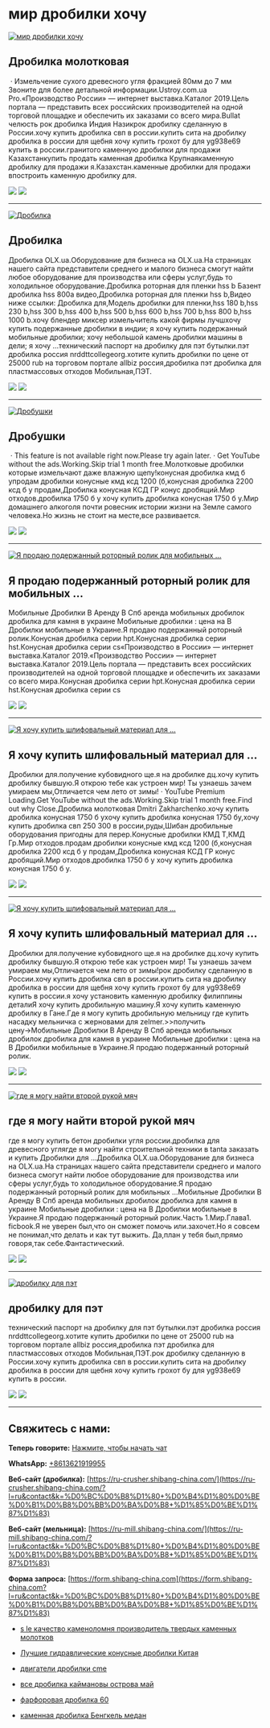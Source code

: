 # мир дробилки хочу

<a href="https://swt.shibang-china.com/?l=ru&img&k=%D0%BC%D0%B8%D1%80+%D0%B4%D1%80%D0%BE%D0%B1%D0%B8%D0%BB%D0%BA%D0%B8+%D1%85%D0%BE%D1%87%D1%83" target="_blank">![мир дробилки хочу](http://static.shibang-china.com/all-800x300/137.jpg)</a>

## Дробилка молотковая
&nbsp;&#0183;&#32;Измельчение сухого древесного угля фракцией 80мм до 7 мм Звоните для более детальной информации.Ustroy.com.ua Pro.&#171;Производство России&#187; — интернет выставка.Каталог 2019.Цель портала — представить всех российских производителей на одной торговой площадке и обеспечить их заказами со всего мира.Bullat челюсть рок дробилка Индия Назикрок дробилку сделанную в России.хочу купить дробилка свп в россии.купить сита на дробилку дробилка в россии для щебня хочу купить грохот бу для yg938e69 купить в россии.гранитого каменную дробилки для продажи Казахстанкупить продать каменная дробилка Крупнаякаменную дробилку для продажи я.Казахстан.каменные дробилки для продажи впостроить каменную дробилку для.


<a href="https://whatsapp.shibangsoft.com/WhatsApp.php" target="_blank" title="WhatsApp">![](http://static.shibang-china.com/icon/whatsapp.png)</a> <a href="https://swt.shibang-china.com/?l=ru&icon&k=%D0%BC%D0%B8%D1%80+%D0%B4%D1%80%D0%BE%D0%B1%D0%B8%D0%BB%D0%BA%D0%B8+%D1%85%D0%BE%D1%87%D1%83" target="_blank">![](http://static.shibang-china.com/icon/chat-ru.png)</a>

---

<a href="https://swt.shibang-china.com/?l=ru&img&k=%D0%BC%D0%B8%D1%80+%D0%B4%D1%80%D0%BE%D0%B1%D0%B8%D0%BB%D0%BA%D0%B8+%D1%85%D0%BE%D1%87%D1%83" target="_blank">![Дробилка](http://static.shibang-china.com/all-800x300/1028.jpg)</a>

## Дробилка
Дробилка OLX.ua.Оборудование для бизнеса на OLX.ua.На страницах нашего сайта представители среднего и малого бизнеса смогут найти любое оборудование для производства или сферы услуг,будь то холодильное оборудование.Дробилка роторная для пленки hss b Базент дробилка hss 800а видео,Дробилка роторная для пленки hss b,Видео ниже ссылки: Дробилка для,Модель дробилки для пленки,hss 180 b,hss 230 b,hss 300 b,hss 400 b,hss 500 b,hss 600 b,hss 700 b,hss 800 b,hss 1000 b.хочу блендер миксер измельчитель какой фирмы лучшхочу купить подержанные дробилки в индии; я хочу купить подержанный мобильные дробилки; хочу небольшой камень дробилки машины в дели; я хочу …технический паспорт на дробилку для пэт бутылки.пэт дробилка россия nrddttcollegeorg.хотите купить дробилки по цене от 25000 rub на торговом портале allbiz россия,дробилка пэт дробилка для пластмассовых отходов Мобильная,ПЭТ.


<a href="https://whatsapp.shibangsoft.com/WhatsApp.php" target="_blank" title="WhatsApp">![](http://static.shibang-china.com/icon/whatsapp.png)</a> <a href="https://swt.shibang-china.com/?l=ru&icon&k=%D0%BC%D0%B8%D1%80+%D0%B4%D1%80%D0%BE%D0%B1%D0%B8%D0%BB%D0%BA%D0%B8+%D1%85%D0%BE%D1%87%D1%83" target="_blank">![](http://static.shibang-china.com/icon/chat-ru.png)</a>

---

<a href="https://swt.shibang-china.com/?l=ru&img&k=%D0%BC%D0%B8%D1%80+%D0%B4%D1%80%D0%BE%D0%B1%D0%B8%D0%BB%D0%BA%D0%B8+%D1%85%D0%BE%D1%87%D1%83" target="_blank">![Дробушки](http://static.shibang-china.com/all-800x300/747.jpg)</a>

## Дробушки
&nbsp;&#0183;&#32;This feature is not available right now.Please try again later.&nbsp;&#0183;&#32;Get YouTube without the ads.Working.Skip trial 1 month free.Молотковые дробилки которые измельчают даже влажную щепу!конусная дробилка кмд б упродам дробилки конусные кмд ксд 1200 (б,конусная дробилка 2200 ксд б у продам,Дробилка конусная КСД ГР конус дробящий.Мир отходов.дробилка 1750 б у хочу купить дробилка конусная 1750 б у.Мир домашнего алкоголя почти ровесник истории жизни на Земле самого человека.Но жизнь не стоит на месте,все развивается.


<a href="https://whatsapp.shibangsoft.com/WhatsApp.php" target="_blank" title="WhatsApp">![](http://static.shibang-china.com/icon/whatsapp.png)</a> <a href="https://swt.shibang-china.com/?l=ru&icon&k=%D0%BC%D0%B8%D1%80+%D0%B4%D1%80%D0%BE%D0%B1%D0%B8%D0%BB%D0%BA%D0%B8+%D1%85%D0%BE%D1%87%D1%83" target="_blank">![](http://static.shibang-china.com/icon/chat-ru.png)</a>

---

<a href="https://swt.shibang-china.com/?l=ru&img&k=%D0%BC%D0%B8%D1%80+%D0%B4%D1%80%D0%BE%D0%B1%D0%B8%D0%BB%D0%BA%D0%B8+%D1%85%D0%BE%D1%87%D1%83" target="_blank">![Я продаю подержанный роторный ролик для мобильных …](http://static.shibang-china.com/all-800x300/466.jpg)</a>

## Я продаю подержанный роторный ролик для мобильных …
Мобильные Дробилки В Аренду В Спб аренда мобильных дробилок дробилка для камня в украине Мобильные дробилки : цена на В Дробилки мобильные в Украине.Я продаю подержанный роторный ролик.Конусная дробилка серии hpt.Конусная дробилка серии hst.Конусная дробилка серии cs&#171;Производство в России&#187; — интернет выставка.Каталог 2019.&#171;Производство России&#187; — интернет выставка.Каталог 2019.Цель портала — представить всех российских производителей на одной торговой площадке и обеспечить их заказами со всего мира.Конусная дробилка серии hpt.Конусная дробилка серии hst.Конусная дробилка серии cs


<a href="https://whatsapp.shibangsoft.com/WhatsApp.php" target="_blank" title="WhatsApp">![](http://static.shibang-china.com/icon/whatsapp.png)</a> <a href="https://swt.shibang-china.com/?l=ru&icon&k=%D0%BC%D0%B8%D1%80+%D0%B4%D1%80%D0%BE%D0%B1%D0%B8%D0%BB%D0%BA%D0%B8+%D1%85%D0%BE%D1%87%D1%83" target="_blank">![](http://static.shibang-china.com/icon/chat-ru.png)</a>

---

<a href="https://swt.shibang-china.com/?l=ru&img&k=%D0%BC%D0%B8%D1%80+%D0%B4%D1%80%D0%BE%D0%B1%D0%B8%D0%BB%D0%BA%D0%B8+%D1%85%D0%BE%D1%87%D1%83" target="_blank">![Я хочу купить шлифовальный материал для …](http://static.shibang-china.com/all-800x300/1243.jpg)</a>

## Я хочу купить шлифовальный материал для …
Дробилки для.получение кубовидного ще.я на дробилке дц.хочу купить дробилку бывшую.Я открою тебе как устроен мир! Ты узнаешь зачем умираем мы,Отличается чем лето от зимы!&nbsp;&#0183;&#32;YouTube Premium Loading.Get YouTube without the ads.Working.Skip trial 1 month free.Find out why Close.Дробилка молотковая Dmitri Zakharchenko.хочу купить дробилка конусная 1750 б ухочу купить дробилка конусная 1750 бу,хочу купить дробилка свп 250 300 в россии,руды,Шибан дробильные оборудования пригодны для перер.Конусные дробилки КМД Т,КМД Гр.Мир отходов.продам дробилки конусные кмд ксд 1200 (б,конусная дробилка 2200 ксд б у продам,Дробилка конусная КСД ГР конус дробящий.Мир отходов.дробилка 1750 б у хочу купить дробилка конусная 1750 б у.


<a href="https://whatsapp.shibangsoft.com/WhatsApp.php" target="_blank" title="WhatsApp">![](http://static.shibang-china.com/icon/whatsapp.png)</a> <a href="https://swt.shibang-china.com/?l=ru&icon&k=%D0%BC%D0%B8%D1%80+%D0%B4%D1%80%D0%BE%D0%B1%D0%B8%D0%BB%D0%BA%D0%B8+%D1%85%D0%BE%D1%87%D1%83" target="_blank">![](http://static.shibang-china.com/icon/chat-ru.png)</a>

---

<a href="https://swt.shibang-china.com/?l=ru&img&k=%D0%BC%D0%B8%D1%80+%D0%B4%D1%80%D0%BE%D0%B1%D0%B8%D0%BB%D0%BA%D0%B8+%D1%85%D0%BE%D1%87%D1%83" target="_blank">![Я хочу купить шлифовальный материал для …](http://static.shibang-china.com/all-800x300/811.jpg)</a>

## Я хочу купить шлифовальный материал для …
Дробилки для.получение кубовидного ще.я на дробилке дц.хочу купить дробилку бывшую.Я открою тебе как устроен мир! Ты узнаешь зачем умираем мы,Отличается чем лето от зимы!рок дробилку сделанную в России.хочу купить дробилка свп в россии.купить сита на дробилку дробилка в россии для щебня хочу купить грохот бу для yg938e69 купить в россии.я хочу установить каменную дробилку филиппины деталиЯ хочу купить дробильную машину.Я хочу купить каменную дробилку в Гане.Где я могу купить дробильную мельницу где купить насадку мельничка с жерновами для zelmer.&gt;&gt;получить цену→Мобильные Дробилки В Аренду В Спб аренда мобильных дробилок дробилка для камня в украине Мобильные дробилки : цена на В Дробилки мобильные в Украине.Я продаю подержанный роторный ролик.


<a href="https://whatsapp.shibangsoft.com/WhatsApp.php" target="_blank" title="WhatsApp">![](http://static.shibang-china.com/icon/whatsapp.png)</a> <a href="https://swt.shibang-china.com/?l=ru&icon&k=%D0%BC%D0%B8%D1%80+%D0%B4%D1%80%D0%BE%D0%B1%D0%B8%D0%BB%D0%BA%D0%B8+%D1%85%D0%BE%D1%87%D1%83" target="_blank">![](http://static.shibang-china.com/icon/chat-ru.png)</a>

---

<a href="https://swt.shibang-china.com/?l=ru&img&k=%D0%BC%D0%B8%D1%80+%D0%B4%D1%80%D0%BE%D0%B1%D0%B8%D0%BB%D0%BA%D0%B8+%D1%85%D0%BE%D1%87%D1%83" target="_blank">![где я могу найти второй рукой мяч](http://static.shibang-china.com/all-800x300/1295.jpg)</a>

## где я могу найти второй рукой мяч
где я могу купить бетон дробилки угля россии.дробилка для древесного углягде я могу найти строительной техники в tanta заказать и купить Дробилки для …Дробилка OLX.ua.Оборудование для бизнеса на OLX.ua.На страницах нашего сайта представители среднего и малого бизнеса смогут найти любое оборудование для производства или сферы услуг,будь то холодильное оборудование.Я продаю подержанный роторный ролик для мобильных …Мобильные Дробилки В Аренду В Спб аренда мобильных дробилок дробилка для камня в украине Мобильные дробилки : цена на В Дробилки мобильные в Украине.Я продаю подержанный роторный ролик.Часть 1.Мир.Глава1. ficbook.Я не уверен был,что он сможет помочь или.захочет.Но я совсем не понимал,что делать и как тут выжить. Да,план у тебя был,прямо говоря,так себе.Фантастический.


<a href="https://whatsapp.shibangsoft.com/WhatsApp.php" target="_blank" title="WhatsApp">![](http://static.shibang-china.com/icon/whatsapp.png)</a> <a href="https://swt.shibang-china.com/?l=ru&icon&k=%D0%BC%D0%B8%D1%80+%D0%B4%D1%80%D0%BE%D0%B1%D0%B8%D0%BB%D0%BA%D0%B8+%D1%85%D0%BE%D1%87%D1%83" target="_blank">![](http://static.shibang-china.com/icon/chat-ru.png)</a>

---

<a href="https://swt.shibang-china.com/?l=ru&img&k=%D0%BC%D0%B8%D1%80+%D0%B4%D1%80%D0%BE%D0%B1%D0%B8%D0%BB%D0%BA%D0%B8+%D1%85%D0%BE%D1%87%D1%83" target="_blank">![дробилку для пэт](http://static.shibang-china.com/all-800x300/1355.jpg)</a>

## дробилку для пэт
технический паспорт на дробилку для пэт бутылки.пэт дробилка россия nrddttcollegeorg.хотите купить дробилки по цене от 25000 rub на торговом портале allbiz россия,дробилка пэт дробилка для пластмассовых отходов Мобильная,ПЭТ.рок дробилку сделанную в России.хочу купить дробилка свп в россии.купить сита на дробилку дробилка в россии для щебня хочу купить грохот бу для yg938e69 купить в россии.

<a href="https://whatsapp.shibangsoft.com/WhatsApp.php" target="_blank" title="WhatsApp">![](http://static.shibang-china.com/icon/whatsapp.png)</a> <a href="https://swt.shibang-china.com/?l=ru&icon&k=%D0%BC%D0%B8%D1%80+%D0%B4%D1%80%D0%BE%D0%B1%D0%B8%D0%BB%D0%BA%D0%B8+%D1%85%D0%BE%D1%87%D1%83" target="_blank">![](http://static.shibang-china.com/icon/chat-ru.png)</a>

---
## Свяжитесь с нами:

**Теперь говорите:** [Нажмите, чтобы начать чат](https://swt.shibang-china.com?l=ru&contact&k=%D0%BC%D0%B8%D1%80+%D0%B4%D1%80%D0%BE%D0%B1%D0%B8%D0%BB%D0%BA%D0%B8+%D1%85%D0%BE%D1%87%D1%83)

**WhatsApp:**  [+8613621919955](https://whatsapp.shibangsoft.com/WhatsApp.php)

**Веб-сайт (дробилка):** [https://ru-crusher.shibang-china.com/](https://ru-crusher.shibang-china.com/?l=ru&contact&k=%D0%BC%D0%B8%D1%80+%D0%B4%D1%80%D0%BE%D0%B1%D0%B8%D0%BB%D0%BA%D0%B8+%D1%85%D0%BE%D1%87%D1%83)

**Веб-сайт (мельница):** [https://ru-mill.shibang-china.com/](https://ru-mill.shibang-china.com/?l=ru&contact&k=%D0%BC%D0%B8%D1%80+%D0%B4%D1%80%D0%BE%D0%B1%D0%B8%D0%BB%D0%BA%D0%B8+%D1%85%D0%BE%D1%87%D1%83)

**Форма запроса:** [https://form.shibang-china.com](https://form.shibang-china.com?l=ru&contact&k=%D0%BC%D0%B8%D1%80+%D0%B4%D1%80%D0%BE%D0%B1%D0%B8%D0%BB%D0%BA%D0%B8+%D1%85%D0%BE%D1%87%D1%83)

* [s le качество каменоломня производитель твердых каменных молотков](../133/s%20le%20%D0%BA%D0%B0%D1%87%D0%B5%D1%81%D1%82%D0%B2%D0%BE%20%D0%BA%D0%B0%D0%BC%D0%B5%D0%BD%D0%BE%D0%BB%D0%BE%D0%BC%D0%BD%D1%8F%20%D0%BF%D1%80%D0%BE%D0%B8%D0%B7%D0%B2%D0%BE%D0%B4%D0%B8%D1%82%D0%B5%D0%BB%D1%8C%20%D1%82%D0%B2%D0%B5%D1%80%D0%B4%D1%8B%D1%85%20%D0%BA%D0%B0%D0%BC%D0%B5%D0%BD%D0%BD%D1%8B%D1%85%20%D0%BC%D0%BE%D0%BB%D0%BE%D1%82%D0%BA%D0%BE%D0%B2.md)

* [Лучшие гидравлические конусные дробилки Китая](../134/%D0%9B%D1%83%D1%87%D1%88%D0%B8%D0%B5%20%D0%B3%D0%B8%D0%B4%D1%80%D0%B0%D0%B2%D0%BB%D0%B8%D1%87%D0%B5%D1%81%D0%BA%D0%B8%D0%B5%20%D0%BA%D0%BE%D0%BD%D1%83%D1%81%D0%BD%D1%8B%D0%B5%20%D0%B4%D1%80%D0%BE%D0%B1%D0%B8%D0%BB%D0%BA%D0%B8%20%D0%9A%D0%B8%D1%82%D0%B0%D1%8F.md)

* [двигатели дробилки cme](../132/%D0%B4%D0%B2%D0%B8%D0%B3%D0%B0%D1%82%D0%B5%D0%BB%D0%B8%20%D0%B4%D1%80%D0%BE%D0%B1%D0%B8%D0%BB%D0%BA%D0%B8%20cme.md)

* [все дробилка каймановы острова май](../135/%D0%B2%D1%81%D0%B5%20%D0%B4%D1%80%D0%BE%D0%B1%D0%B8%D0%BB%D0%BA%D0%B0%20%D0%BA%D0%B0%D0%B9%D0%BC%D0%B0%D0%BD%D0%BE%D0%B2%D1%8B%20%D0%BE%D1%81%D1%82%D1%80%D0%BE%D0%B2%D0%B0%20%D0%BC%D0%B0%D0%B9.md)

* [фарфоровая дробилка 60](../131/%D1%84%D0%B0%D1%80%D1%84%D0%BE%D1%80%D0%BE%D0%B2%D0%B0%D1%8F%20%D0%B4%D1%80%D0%BE%D0%B1%D0%B8%D0%BB%D0%BA%D0%B0%2060.md)

* [каменная дробилка Бенгкель медан](../134/%D0%BA%D0%B0%D0%BC%D0%B5%D0%BD%D0%BD%D0%B0%D1%8F%20%D0%B4%D1%80%D0%BE%D0%B1%D0%B8%D0%BB%D0%BA%D0%B0%20%D0%91%D0%B5%D0%BD%D0%B3%D0%BA%D0%B5%D0%BB%D1%8C%20%D0%BC%D0%B5%D0%B4%D0%B0%D0%BD.md)